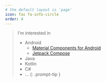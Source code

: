 ```yaml
---
# the default layout is 'page'
icon: fas fa-info-circle
order: 4
---
```


> I'm interested in
> - Android
>   - [Material Components for Android](https://github.com/material-components/material-components-android)
>   - [Jetpack Compose](https://developer.android.com/compose)
> - Java
> - Kotlin
> - C#
> - ...
{: .prompt-tip }
